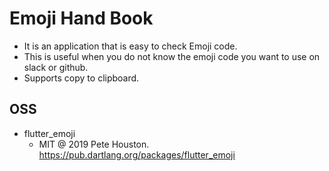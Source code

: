 # Emoji Hand Book



- It is an application that is easy to check Emoji code.
- This is useful when you do not know the emoji code you want to use on slack or github.
- Supports copy to clipboard.

## OSS

- flutter_emoji
   - MIT @ 2019 Pete Houston. https://pub.dartlang.org/packages/flutter_emoji
